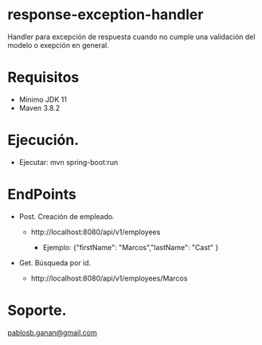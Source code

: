 # response-exception-handler
Handler para excepción de respuesta cuando no cumple una validación del modelo o exepción en general.
# Requisitos
* Mínimo JDK 11
* Maven 3.8.2

# Ejecución.
* Ejecutar: mvn spring-boot:run

# EndPoints

* Post. Creación de empleado.
	
  	- http://localhost:8080/api/v1/employees
  	
  		- Ejemplo: {"firstName": "Marcos","lastName": "Cast" }
    
* Get. Búsqueda por id.
 
  	- http://localhost:8080/api/v1/employees/Marcos

# Soporte.
pablosb.ganan@gmail.com
